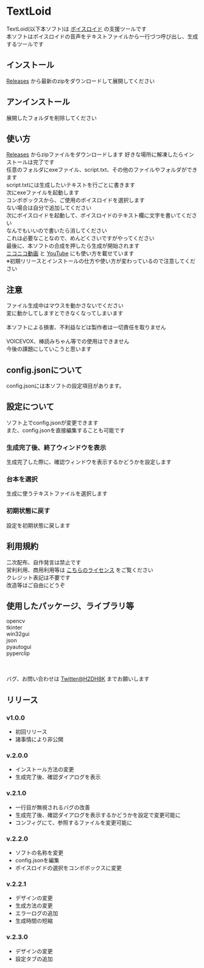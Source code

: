 # TextLoid
TextLoid(以下本ソフト)は [ボイスロイド](https://www.ah-soft.com/voiceroid/) の支援ツールです
<br>本ソフトはボイスロイドの音声をテキストファイルから一行づつ呼び出し、生成するツールです

## インストール
[Releases](https://github.com/texture08/voiceroid_tool/releases) から最新のzipをダウンロードして展開してください

## アンインストール
展開したフォルダを削除してください

## 使い方
[Releases](https://github.com/texture08/voiceroid_tool/releases) からzipファイルをダウンロードします
好きな場所に解凍したらインストールは完了です
<br>任意のフォルダにexeファイル、script.txt、その他のファイルやフォルダができます
<br>script.txtには生成したいテキストを行ごとに書きます
<br>次にexeファイルを起動します
<br>コンボボックスから、ご使用のボイスロイドを選択します
<br>ない場合は自分で追加してください
<br>次にボイスロイドを起動して、ボイスロイドのテキスト欄に文字を書いてください
<br>なんでもいいので書いたら消してください
<br>これは必要なことなので、めんどくさいですがやってください
<br>最後に、本ソフトの合成を押したら生成が開始されます
<br>[ニコニコ動画](https://nico.ms/sm39961372) と [YouTube](https://youtu.be/wTHKdOxWHso) にも使い方を載せています
<br>※初期リリースとインストールの仕方や使い方が変わっているので注意してください

## 注意
ファイル生成中はマウスを動かさないでください
<br>変に動かしてしますとできなくなってしまいます
<br><br>本ソフトによる損害、不利益などは製作者は一切責任を取りません
<br><br>VOICEVOX、棒読みちゃん等での使用はできません
<br>今後の課題にしていこうと思います

## config.jsonについて
config.jsonには本ソフトの設定項目があります。

## 設定について
ソフト上でconfig.jsonが変更できます
<br>また、config.jsonを直接編集することも可能です
### 生成完了後、終了ウィンドウを表示
生成完了した際に、確認ウィンドウを表示するかどうかを設定します
### 台本を選択
生成に使うテキストファイルを選択します
### 初期状態に戻す
設定を初期状態に戻します

## 利用規約
二次配布、自作発言は禁止です
<br>営利利用、商用利用等は [こちらのライセンス](https://www.ah-soft.com/licensee/voice_individual.html) をご覧ください
<br>クレジット表記は不要です
<br>改造等はご自由にどうぞ

## 使用したパッケージ、ライブラリ等
opencv
<br>tkinter
<br>win32gui
<br>json
<br>pyautogui
<br>pyperclip

<br><br>バグ、お問い合わせは [Twitter@H2DH8K](https://twitter.com/H2DH8K) までお願いします

## リリース
### v1.0.0
- 初回リリース
- 諸事情により非公開
### v.2.0.0
- インストール方法の変更
- 生成完了後、確認ダイアログを表示
### v.2.1.0
- 一行目が無視されるバグの改善
- 生成完了後、確認ダイアログを表示するかどうかを設定で変更可能に
- コンフィグにて、参照するファイルを変更可能に

### v.2.2.0
- ソフトの名称を変更
- config.jsonを編集
- ボイスロイドの選択をコンボボックスに変更

### v.2.2.1
- デザインの変更
- 生成方法の変更
- エラーログの追加
- 生成時間の短縮

### v.2.3.0
- デザインの変更
- 設定タブの追加
